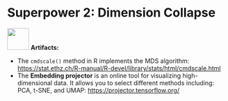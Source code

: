 # Superpower 2: Dimension Collapse

<img src="https://enriquegit.github.io/sp/laser.png" width="50" height="50"> <b>Artifacts:</b>

- The ```cmdscale()``` method in R implements the MDS algorithm: https://stat.ethz.ch/R-manual/R-devel/library/stats/html/cmdscale.html
- The **Embedding projector** is an online tool for visualizing high-dimensional data. It allows you to select different methods including: PCA, t-SNE, and UMAP: https://projector.tensorflow.org/
  
